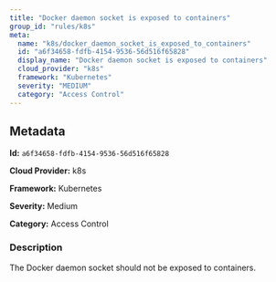 ```yaml
---
title: "Docker daemon socket is exposed to containers"
group_id: "rules/k8s"
meta:
  name: "k8s/docker_daemon_socket_is_exposed_to_containers"
  id: "a6f34658-fdfb-4154-9536-56d516f65828"
  display_name: "Docker daemon socket is exposed to containers"
  cloud_provider: "k8s"
  framework: "Kubernetes"
  severity: "MEDIUM"
  category: "Access Control"
---
```

## Metadata

**Id:** `a6f34658-fdfb-4154-9536-56d516f65828`

**Cloud Provider:** k8s

**Framework:** Kubernetes

**Severity:** Medium

**Category:** Access Control

### Description

 The Docker daemon socket should not be exposed to containers.
